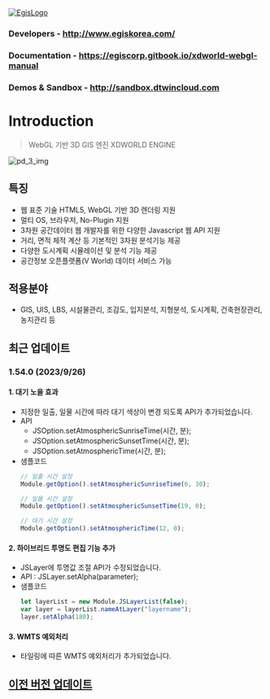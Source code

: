 [![EgisLogo](https://user-images.githubusercontent.com/82925313/160987075-ce7eada9-91ca-4b72-beb6-396e142f90a2.png)](http://www.egiskorea.com/)

### Developers - http://www.egiskorea.com/

### Documentation - https://egiscorp.gitbook.io/xdworld-webgl-manual

### Demos & Sandbox - http://sandbox.dtwincloud.com

# Introduction

> WebGL 기반 3D GIS 엔진 XDWORLD ENGINE

![pd_3_img](https://user-images.githubusercontent.com/82925313/160986727-f473c308-7881-4342-8c08-e31566d93a3b.png)

## 특징

-   웹 표준 기술 HTML5, WebGL 기반 3D 렌더링 지원
-   멀티 OS, 브라우저, No-Plugin 지원
-   3차원 공간데이터 웹 개발자를 위한 다양한 Javascript 웹 API 지원
-   거리, 면적 체적 계산 등 기본적인 3차원 분석기능 제공
-   다양한 도시계획 시뮬레이션 및 분석 기능 제공
-   공간정보 오픈플랫폼(V World) 데이터 서비스 가능

## 적용분야

-   GIS, UIS, LBS, 시설물관리, 조감도, 입지분석, 지형분석, 도시계획, 건축현장관리, 농지관리 등

## 최근 업데이트

### 1.54.0 (2023/9/26)

#### 1. 대기 노을 효과
 * 지정한 일출, 일물 시간에 따라 대기 색상이 변경 되도록 API가 추가되었습니다.
 * API
   * JSOption.setAtmosphericSunriseTime(시간, 분);
   * JSOption.setAtmosphericSunsetTime(시간, 분);
   * JSOption.setAtmosphericTime(시간, 분);
 * 샘플코드
    ```javascript
    // 일출 시간 설정
    Module.getOption().setAtmosphericSunriseTime(6, 30);
    ```
    ```javascript
    // 일몰 시간 설정
    Module.getOption().setAtmosphericSunsetTime(19, 0);
    ```
    ```javascript
    // 대기 시간 설정
    Module.getOption().setAtmosphericTime(12, 0);
    ```

#### 2. 하이브리드 투명도 편집 기능 추가
 * JSLayer에 투명값 조절 API가 수정되었습니다.
 * API : JSLayer.setAlpha(parameter);
 * 샘플코드
    ```javascript
    let layerList = new Module.JSLayerList(false);
	var layer = layerList.nameAtLayer("layername");
	layer.setAlpha(180);
    ```
	
#### 3. WMTS 예외처리
 * 타일링에 따른 WMTS 예외처리가 추가되었습니다.

## [이전 버전 업데이트](https://egiscorp.gitbook.io/xdworld-webgl-manual/release)
